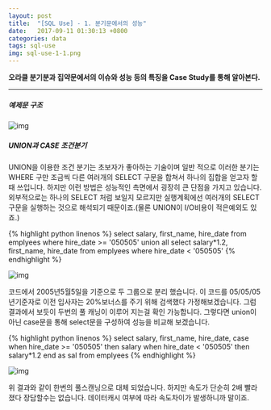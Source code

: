 ```yaml
---
layout: post
title:  "[SQL Use] - 1. 분기문에서의 성능"
date:   2017-09-11 01:30:13 +0800
categories: data
tags: sql-use
img: sql-use-1-1.png
---
```


**오라클 분기분과 집약문에서의 이슈와 성능 등의 특징을 Case Study를 통해 알아본다.**


---

##### 예제문 구조

![img]({{baseurl}}/assets/res/data/sql-use-1-1.png)

##### UNION과 CASE 조건분기


UNION을 이용한 조건 분기는 초보자가 좋아하는 기술이며 일반 적으로 이러한 분기는 WHERE 구만 조금씩 다른 여러개의 SELECT 구문을 합쳐서 하나의 집합을 얻고자 할때 쓰입니다. 하지만 이런 방법은 성능적인 측면에서 굉장히 큰 단점을 가지고 있습니다. 외부적으로는 하나의 SELECT 처럼 보일지 모르지만 실행계획에선 여러개의 SELECT 구문을 실행하는 것으로 해석되기 때문이죠.(물론 UNION이 I/O비용이 적은예외도 있죠.)


{% highlight python linenos %}
select salary, first_name, hire_date from emplyees where hire_date >= '050505'
union all
select salary*1.2, first_name, hire_date from emplyees where hire_date < '050505'
{% endhighlight %}

![img]({{baseurl}}/assets/res/data/sql-use-1-2.png)

코드에서 2005년5월5일을 기준으로 두 그룹으로 분리 했습니다.
이 코드를 05/05/05 년기준자로 이전 입사자는 20%보너스를 주기 위해 검색했다 가정해보겠습니다.
그럼 결과에서 보듯이 두번의 풀 캐닝이 이루어 지는걸 확인 가능합니다. 그렇다면 union이 아닌 case문을 통해 select문을 구성하여 성능을 비교해 보겠습니다. 

{% highlight python linenos %}
select salary, first_name, hire_date, 
	case when hire_date >= '050505' then salary
		 when hire_date < '050505' then salary*1.2 
		 end as sal
	from emplyees 
{% endhighlight %}


![img]({{baseurl}}/assets/res/data/sql-use-1-3.png)

위 결과와 같이 한번의 풀스캔닝으로 대체 되었습니다. 하지만 속도가 단순히 2배 빨라졌다 장담할수는 없습니다. 데이터캐시 여부에 따라 속도차이가 발생하니까 말이죠.

